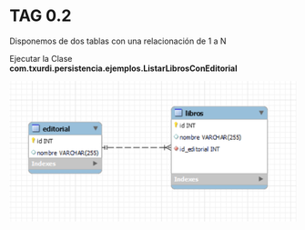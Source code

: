 # TAG 0.2

Disponemos de dos tablas con una relacionación de 1 a N

Ejecutar la Clase **com.txurdi.persistencia.ejemplos.ListarLibrosConEditorial**

![diagrama de la base datos](/screenshots/diagrama02.PNG)

